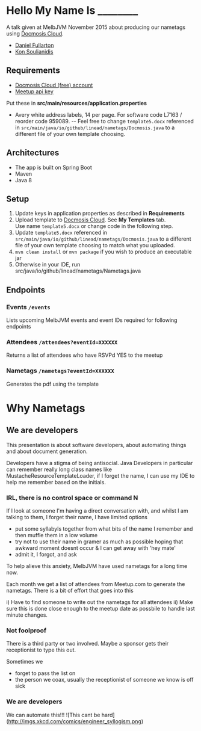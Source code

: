 # Hello My Name Is ________
A talk given at MelbJVM November 2015 about producing our nametags using 
 [Docmosis Cloud](https://www.docmosis.com/try/cloud.html).

- [Daniel Fullarton](https://github.com/linead)
- [Kon Soulianidis](https://github.com/neversleepz)

## Requirements
- [Docmosis Cloud (free) account](https://www.docmosis.com/try/cloud.html)
- [Meetup api key](https://secure.meetup.com/meetup_api/key/)

Put these in __src/main/resources/application.properties__

- Avery white address labels, 14 per page. For software code L7163 / reorder code 959089.
-- Feel free to change `template5.docx` referenced in `src/main/java/io/github/linead/nametags/Docmosis.java` 
   to a different file of your own template choosing.

Architectures 
--------------
- The app is built on Spring Boot
- Maven
- Java 8

Setup
------
1. Update keys in application properties as described in **Requirements**
2. Upload template to [Docmosis Cloud](https://accounts.docmosis.com/accounts).  See __My Templates__ tab.  
   Use name `template5.docx` or change code in the following step.
3. Update `template5.docx` referenced in `src/main/java/io/github/linead/nametags/Docmosis.java` 
   to a different file of your own template choosing to match what you uploaded.
4. `mvn clean install` or `mvn package` if you wish to produce an executable jar
5. Otherwise in your IDE, run src/java/io/github/linead/nametags/Nametags.java

Endpoints
----------
### Events `/events`
Lists upcoming MelbJVM events and event IDs required for following endpoints

### Attendees `/attendees?eventId=XXXXXX`
Returns a list of attendees who have RSVPd YES to the meetup

### Nametags `/nametags?eventId=XXXXXX`
Generates the pdf using the template  


Why Nametags
=============

## We are developers
This presentation is about software developers, about automating things and about document generation.

Developers have a stigma of being antisocial.  Java Developers in particular can remember really long class names like
MustacheResourceTemplateLoader, if I forget the name, I can use my IDE to help me remember based on the initials.

### IRL, there is no control space or command N
If I look at someone I'm having a direct conversation with, and whilst I am talking to them, I forget their name, I have
limited options

- put some syllabyls together from what bits of the name I remember and then muffle them in a low volume
- try not to use their name in gramer as much as possible hoping that awkward moment doesnt occur & I can get away with 'hey mate'
- admit it, I forgot, and ask

To help alieve this anxiety, MelbJVM have used nametags for a long time now.

Each month we get a list of attendees from Meetup.com to generate the nametags.  There is a bit of effort that goes into this

 i) Have to find someone to write out the nametags for all attendees
ii) Make sure this is done close enough to the meetup date as possbile to handle last minute changes.

### Not foolproof

There is a third party or two involved.  Maybe a sponsor gets their receptionist to type this out.

Sometimes we
- forget to pass the list on
- the person we coax, usually the receptionist of someone we know is off sick

### We are developers
We can automate this!!!
![This cant be hard]
(http://imgs.xkcd.com/comics/engineer_syllogism.png)
